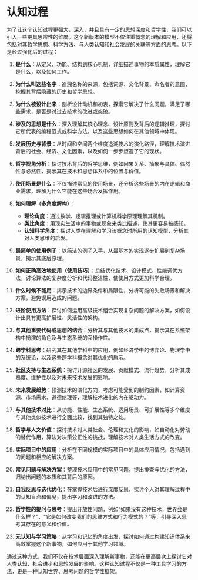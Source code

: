 # 认知过程

为了让这个认知过程更强大，深入，并且具有一定的思想深度和哲学性，我们可以引入一些更具思辨性的维度。这个新版本的模型不仅注重概念的理解和应用，还将包括对其哲学思想、科学方法、与人类认知和社会发展的关联等方面的思考。以下是经过强化后的过程：

1. **是什么**：从定义、功能、结构到核心机制，详细描述事物的本质属性，理解它是什么，以及如何工作。

2. **为什么叫这些名字**：追溯名称的来源，包括词源、文化背景、命名者的意图，挖掘其背后隐藏的历史和哲学思想。

3. **为什么被设计出来**：剖析设计动机和初衷，探索它解决了什么问题，满足了哪些需求，是否是对过去技术的改进或突破。

4. **涉及的思想是什么**：深入理解其核心理念、设计原则及背后的逻辑推理，探讨它所代表的编程范式或科学方法，以及这些思想如何在其他领域中体现。

5. **发展历史与背景**：从时间和空间两个维度追溯技术的演化路径，理解技术演进背后的社会、经济、文化因素，以及如何一步步塑造了它的现状。

6. **哲学视角分析**：探讨技术背后的哲学思维，例如因果关系、抽象与具体、偶然性与必然性，揭示其在技术和思想体系中的位置与价值。

7. **使用场景是什么**：不仅描述常见的使用场景，还分析这些场景的内在逻辑和商业需求，理解为什么它能在这些场合发挥作用。

8. **如何理解（多角度解构）**：
   - **理论角度**：通过数学、逻辑推理或计算机科学原理理解其机制。
   - **类比角度**：用现实生活中的事物或现象来类比描述，使其更容易被感知。
   - **认知科学角度**：探讨人类在理解和学习该概念时所用的认知模型，分析其对人类思维的启发。

9. **最简单的使用例子**：以简洁的例子入手，从最基本的实现逐步扩展到复杂场景，揭示其底层原理。

10. **如何正确高效地使用（使用技巧）**：总结优化技术、设计模式、性能调优方法，讨论算法的复杂度分析和代码整洁性，使使用方式更加科学合理。

11. **什么时候不能用**：揭示技术的边界条件和局限性，分析可能的失败场景和解决方案，避免误用造成的问题。

12. **进阶使用方法**：探讨如何运用高级技术组合实现复杂问题的解决方案，如何设计出具有更高扩展性、灵活性的架构。

13. **与其他重要代码或思想的结合**：分析其与其他技术的集成点，揭示其在系统架构中扮演的角色及与生态系统的互操作性。

14. **跨学科思考**：研究其在其他学科中的应用，例如经济学中的博弈论、物理学中的系统论，以及这些跨学科概念对其优化的启示。

15. **社区支持与生态系统**：探讨开源社区的发展、贡献模式、流行趋势，分析其成熟度、维护性以及对未来技术发展的影响。

16. **未来发展趋势**：预测技术的演化方向，考虑可能受到的制约因素，如计算资源、市场需求、道德伦理等，理解技术进化的内在驱动力。

17. **与其他技术对比**：从功能、性能、生态系统、适用场景、可扩展性等多个维度与其他类似技术进行全面比较，找到其独特之处。

18. **哲学与人文价值**：探讨技术对人类社会、伦理和文化的影响，如自动化对劳动的替代作用，算法对决策公正性的挑战，理解技术对人类生活方式的改变。

19. **实际项目中的应用**：分析在不同规模的实际项目中的具体应用情况，包括遇到的问题和相应的解决方案。

20. **常见问题与解决方案**：整理技术应用中的常见问题，提出排查与优化的方法，归纳出问题的本质和其背后的原因。

21. **自我反思与迭代优化**：在掌握技术后进行深度反思，探讨个人对其理解过程中的认知盲点和偏见，提出学习和改进的方法。

22. **哲学性的提问与思考**：提出开放性问题，例如“如果没有这种技术，世界会是什么样？”、“它是如何改变我们的思维方式和行为模式的？”等，引导深入思考其存在的意义和价值。

23. **元认知与学习策略**：从学习和记忆的角度出发，探讨如何通过构建知识体系来高效掌握这个新事物，如何应用于其他学习领域。

通过这种方式，我们不仅在技术层面深入理解新事物，还能在更高层次上探讨它对人类认知、社会进步和思想发展的影响。这种认知过程不仅是一种工具学习的方法，更是一种认知世界、思考问题的哲学性框架。 
